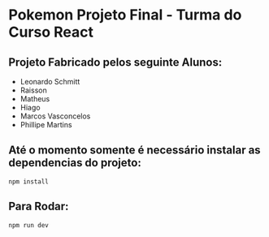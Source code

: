 # Pokemon Projeto Final - Turma do Curso React

## Projeto Fabricado pelos seguinte Alunos:
- Leonardo Schmitt
- Raisson 
- Matheus
- Hiago
- Marcos Vasconcelos 
- Phillipe Martins

## Até o momento somente é necessário instalar as dependencias do projeto:
``` npm install ```

## Para Rodar:
``` npm run dev ```

